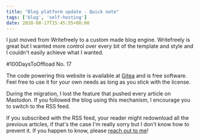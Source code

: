 ```yaml
---
title: "Blog platform update - Quick note"
tags: ['blog', 'self-hosting']
date: 2020-08-17T15:45:55+00:00
---
```

I just moved from Writefreely to a custom made blog engine. Writefreely is great but I wanted more control over every bit of the template and style and I couldn't easily achieve what I wanted.

<!--more-->

#100DaysToOffload No. 17

The code powering this website is available at [Gitea](https://git.augendre.info/gaugendre/blog/) and is free software. Feel free to use it for your own needs as long as you stick with the license.

During the migration, I lost the feature that pushed every article on Mastodon. If you followed the blog using this mechanism, I encourage you to switch to the RSS feed.

If you subscribed with the RSS feed, your reader might redownload all the previous articles, if that's the case I'm really sorry but I don't know how to prevent it. If you happen to know, please [reach out to me](/about-me)!
